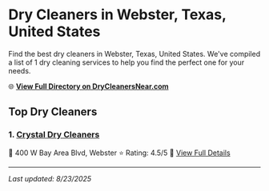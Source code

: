 # Dry Cleaners in Webster, Texas, United States

Find the best dry cleaners in Webster, Texas, United States. We've compiled a list of 1 dry cleaning services to help you find the perfect one for your needs.

🌐 **[View Full Directory on DryCleanersNear.com](https://drycleanersnear.com/city/US/Texas/Webster)**

## Top Dry Cleaners

### 1. [Crystal Dry Cleaners](https://drycleanersnear.com/dryCleaner/68a3db80e0c395148228c25b/crystal-dry-cleaners)
📍 400 W Bay Area Blvd, Webster
⭐ Rating: 4.5/5
🔗 [View Full Details](https://drycleanersnear.com/dryCleaner/68a3db80e0c395148228c25b/crystal-dry-cleaners)


---

*Last updated: 8/23/2025*
